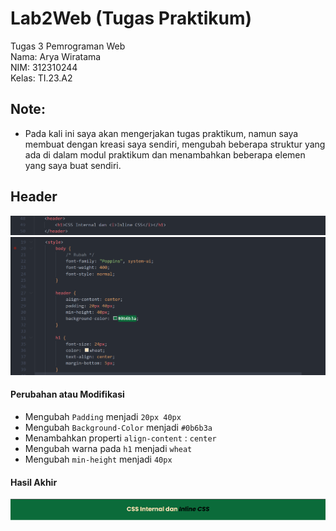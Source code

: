 # Lab2Web (Tugas Praktikum)

Tugas 3 Pemrograman Web  
Nama: Arya Wiratama  
NIM: 312310244  
Kelas: TI.23.A2

## Note:

- Pada kali ini saya akan mengerjakan tugas praktikum, namun saya membuat dengan kreasi saya sendiri, mengubah beberapa struktur yang ada di dalam modul praktikum dan menambahkan beberapa elemen yang saya buat sendiri.

## Header
![header-html](/screenshoot/header-html.png)
![header-css](/screenshoot/header-css.png)

#### Perubahan atau Modifikasi
- Mengubah `Padding` menjadi `20px 40px`
- Mengubah `Background-Color` menjadi `#0b6b3a`
- Menambahkan properti `align-content` : `center`
- Mengubah warna pada `h1` menjadi `wheat`
- Mengubah `min-height` menjadi `40px`

#### Hasil Akhir
![hasil-akhir-header](/screenshoot/hasil-akhir-header.png)
